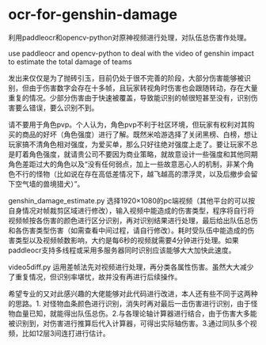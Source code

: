 # ocr-for-genshin-damage
利用paddleocr和opencv-python对原神视频进行处理，对队伍总伤害作处理。

use paddleocr and opencv-python to deal with the video of genshin impact to estimate the total damage of teams

发出来仅仅是为了抛砖引玉，目前仍处于很不完善的阶段，大部分伤害能够被识别，但由于伤害数字会存在十多帧，且玩家转视角时伤害也会跟随转动，存在大量重复的情况。少部分伤害由于快速被覆盖，导致能识别的帧很短甚至没有，识别伤害要么错误，要么识别不到。

请不要用于角色pvp。个人认为，角色pvp不利于社区环境，但玩家有权利对其购买的商品的好坏（角色强度）进行了解。既然米哈游选择了关闭黑榜、白榜，想让玩家搞不清角色相对强度，为爱买单，那么只好往绝对强度上走了。要让玩家不总是盯着角色强度，就请贵公司不要因为商业策略，就故意设计一些强度和其他同期角色差距过大的角色以及“没有任何弱点，加上一些故意恶心人的机制，非某个角色不行的怪物（比如说在存在高低差情况下，越飞越高的漂浮灵，以及后撤步会留下空气墙的兽境猎犬）”。

genshin_damage_estimate.py 选择1920×1080的pc端视频（其他平台的可以按自身情况对帧裁剪区域进行修改），输入视频中能造成的伤害类型，程序将自行将视频帧按各伤害的颜色进行区分识别，再对识别结果进行处理，最后给出队伍总伤和各伤害类型伤害（如需查看中间过程，请自行修改）。耗时受队伍中能造成的伤害类型以及视频帧数影响，大约是每6秒的视频就需要4分钟进行处理。如果paddleocr支持多线程或采用多服务器同时识别应该能够大大加快此速度。

video5diff.py 运用差帧法先对视频进行处理，再分类各属性伤害。虽然大大减少了重复情况，但识别率堪忧，故并没有再进行后续操作。

希望专业的又对此感兴趣的大佬能够对此代码进行改进，本人还有些不同于这两种的思路。1. 对怪物血条颜色进行识别，消失时再对最后一击伤害进行识别，由于怪物血量已知，就能得出队伍总伤。2.与各理论轴计算器进行结合，由于伤害大多能被识别到，对伤害进行推算后代入计算器，可得出实际轴伤害。3.通过同队多个视频，比如12层3间连打进行估计。
